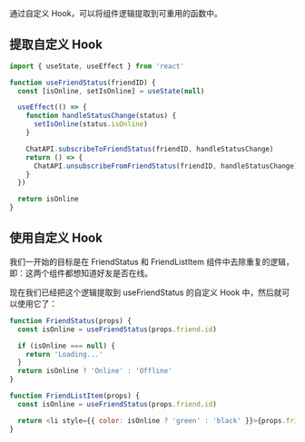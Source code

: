 通过自定义 Hook，可以将组件逻辑提取到可重用的函数中。

## 提取自定义 Hook

```js
import { useState, useEffect } from 'react'

function useFriendStatus(friendID) {
  const [isOnline, setIsOnline] = useState(null)

  useEffect(() => {
    function handleStatusChange(status) {
      setIsOnline(status.isOnline)
    }

    ChatAPI.subscribeToFriendStatus(friendID, handleStatusChange)
    return () => {
      ChatAPI.unsubscribeFromFriendStatus(friendID, handleStatusChange)
    }
  })

  return isOnline
}
```

## 使用自定义 Hook

我们一开始的目标是在 FriendStatus 和 FriendListItem 组件中去除重复的逻辑，即：这两个组件都想知道好友是否在线。

现在我们已经把这个逻辑提取到 useFriendStatus 的自定义 Hook 中，然后就可以使用它了：

```js
function FriendStatus(props) {
  const isOnline = useFriendStatus(props.friend.id)

  if (isOnline === null) {
    return 'Loading...'
  }
  return isOnline ? 'Online' : 'Offline'
}
```

```js
function FriendListItem(props) {
  const isOnline = useFriendStatus(props.friend.id)

  return <li style={{ color: isOnline ? 'green' : 'black' }}>{props.friend.name}</li>
}
```
